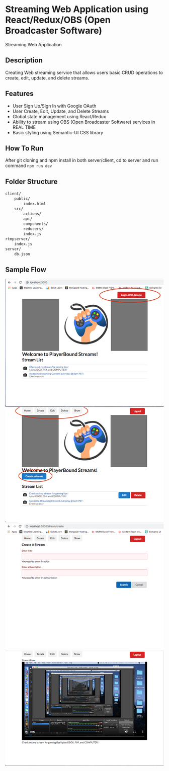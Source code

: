 # Streaming Web Application using React/Redux/OBS (Open Broadcaster Software)

Streaming Web Application

## Description

Creating Web streaming service that allows users basic CRUD operations to create, edit, update, and delete streams.

## Features

- User Sign Up/Sign In with Google OAuth
- User Create, Edit, Update, and Delete Streams
- Global state management using React/Redux
- Ability to stream using OBS (Open Broadcaster Software) services in REAL TIME
- Basic styling using Semantic-UI CSS library

## How To Run

After git cloning and npm install in both server/client, cd to server and run command `npm run dev`

## Folder Structure
```
client/
    public/
        index.html
    src/
        actions/
        api/
        components/
        reducers/
        index.js
rtmpserver/
    index.js
server/
    db.json
```

## Sample Flow
![Alt text](/client/src/images/showcase1.png)
![Alt text](/client/src/images/showcase2.png)
![Alt text](/client/src/images/showcase3.png)
![Alt text](/client/src/images/showcase4.png)

